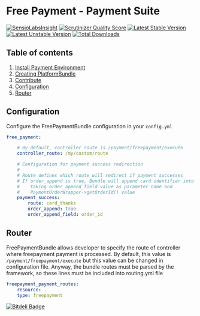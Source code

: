 Free Payment - Payment Suite
=====

[![SensioLabsInsight](https://insight.sensiolabs.com/projects/f7e00e6f-1e43-46f8-9161-64c000a421d9/mini.png)](https://insight.sensiolabs.com/projects/f7e00e6f-1e43-46f8-9161-64c000a421d9)
[![Scrutinizer Quality Score](https://scrutinizer-ci.com/g/PaymentSuite/FreePaymentBundle/badges/quality-score.png?s=962c277666ad58ac942c8180fc72ffee76b45d6c)](https://scrutinizer-ci.com/g/PaymentSuite/FreePaymentBundle/)
[![Latest Stable Version](https://poser.pugx.org/paymentsuite/free-payment-bundle/v/stable.png)](https://packagist.org/packages/paymentsuite/free-payment-bundle)
[![Latest Unstable Version](https://poser.pugx.org/paymentsuite/free-payment-bundle/v/unstable.png)](https://packagist.org/packages/paymentsuite/free-payment-bundle)
[![Total Downloads](https://poser.pugx.org/paymentsuite/free-payment-bundle/downloads.png)](https://packagist.org/packages/paymentsuite/free-payment-bundle)

Table of contents
-----

1. [Install Payment Environment](https://github.com/PaymentSuite/PaymentCoreBundle/wiki/Configure-Payment-Environment)
1. [Creating PlatformBundle](https://github.com/PaymentSuite/PaymentCoreBundle/wiki/Crating-payment-Platforms)
1. [Contribute](https://github.com/PaymentSuite/PaymentCoreBundle/wiki/Contribute)
1. [Configuration](#configuration)
1. [Router](#router)


Configuration
-----

Configure the FreePaymentBundle configuration in your `config.yml`

``` yml
free_payment:

    # By default, controller route is /payment/freepayment/execute
    controller_route: /my/custom/route

    # Configuration for payment success redirection
    #
    # Route defines which route will redirect if payment successes
    # If order_append is true, Bundle will append card identifier into route
    #    taking order_append_field value as parameter name and
    #    PaymentOrderWrapper->getOrderId() value
    payment_success:
        route: card_thanks
        order_append: true
        order_append_field: order_id
```

Router
-----

FreePaymentBundle allows developer to specify the route of controller where freepayment payment is processed.
By default, this value is `/payment/freepayment/execute` but this value can be changed in configuration file.
Anyway, the bundle routes must be parsed by the framework, so these lines must be included into routing.yml file

``` yml
freepayment_payment_routes:
    resource: .
    type: freepayment
```


[![Bitdeli Badge](https://d2weczhvl823v0.cloudfront.net/PaymentSuite/freepaymentbundle/trend.png)](https://bitdeli.com/free "Bitdeli Badge")

